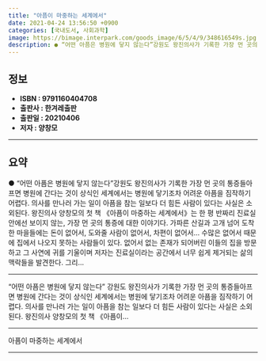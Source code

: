 ```yaml
---
title: "아픔이 마중하는 세계에서"
date: 2021-04-24 13:56:50 +0900
categories: [국내도서, 사회과학]
image: https://bimage.interpark.com/goods_image/6/5/4/9/348616549s.jpg
description: ● “어떤 아픔은 병원에 닿지 않는다”강원도 왕진의사가 기록한 가장 먼 곳의 통증들아프면 병원에 간다는 것이 상식인 세계에서는 병원에 닿기조차 어려운 아픔을 짐작하기 어렵다. 의사를 만나러 가는 일이 아픔을 참는 일보다 더 힘든 사람이 있다는 사실은 소외된다. 왕진의사 양창모의 첫 책
---
```


## **정보**

- **ISBN : 9791160404708**
- **출판사 : 한겨레출판**
- **출판일 : 20210406**
- **저자 : 양창모**

------



## **요약**

●  “어떤 아픔은 병원에 닿지 않는다”강원도 왕진의사가 기록한 가장 먼 곳의 통증들아프면 병원에 간다는 것이 상식인 세계에서는 병원에 닿기조차 어려운 아픔을 짐작하기 어렵다. 의사를 만나러 가는 일이 아픔을 참는 일보다 더 힘든 사람이 있다는 사실은 소외된다. 왕진의사 양창모의 첫 책 《아픔이 마중하는 세계에서》는 한 평 반짜리 진료실 안에선 보이지 않는, 가장 먼 곳의 통증에 대한 이야기다. 가파른 산길과 고개 넘어 도착한 마을들에는 돈이 없어서, 도와줄 사람이 없어서, 차편이 없어서… 수많은 없어서 때문에 집에서 나오지 못하는 사람들이 있다. 없어서 없는 존재가 되어버린 이들의 집을 방문하고 그 사연에 귀를 기울이며 저자는 진료실이라는 공간에서 너무 쉽게 제거되는 삶의 맥락들을 발견한다. 그리...

------

“어떤 아픔은 병원에 닿지 않는다”
강원도 왕진의사가 기록한 가장 먼 곳의 통증들아프면 병원에 간다는 것이 상식인 세계에서는 병원에 닿기조차 어려운 아픔을 짐작하기 어렵다. 의사를 만나러 가는 일이 아픔을 참는 일보다 더 힘든 사람이 있다는 사실은 소외된다. 왕진의사 양창모의 첫 책 《아픔이... 

------


아픔이 마중하는 세계에서 

------


